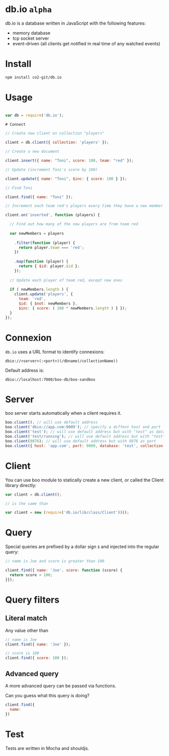 db.io `alpha`
============


db.io is a database written in JavaScript with the following features:

- memory database
- tcp socket server
- event-driven (all clients get notified in real time of any watched events)

# Install

```bash
npm install co2-git/db.io
```

# Usage

```js

var db = require('db.io');

# Connect

// Create new client on collection "players"

client = db.client({ collection: 'players' });

// Create a new document

client.insert({ name: "Toni", score: 100, team: "red" });

// Update (increment Toni's score by 100)

client.update({ name: "Toni", $inc: { score: 100 } });

// Find Toni

client.find({ name: "Toni" });

// Increment each team red's players every time they have a new member

client.on('inserted', function (players) {

  // Find out how many of the new players are from team red
  
  var newMembers = players
    
    .filter(function (player) {
      return player.team === 'red';
    })
    
    .map(function (player) {
      return { $id: player.$id };
    });
  
  // Update each player of team red, except new ones
  
  if ( newMembers.length ) {
    client.update('players', {
      team: 'red',
      $id: { $not: newMembers },
      $inc: { score: ( 100 * newMembers.length ) } }); 
  }
});

```

# Connexion

`db.io` uses a URL format to identify connexions:

    dbio://<server>(:<port>)(/dbname(/collectionName))
    
Default address is:

    dbio://localhost:7000/boo-db/boo-sandbox

# Server

boo server starts automatically when a client requires it.

```js
boo.client(); // will use default address
boo.client('dbio://app.com:9009'); // specify a diffent host and port
boo.client('test'); // will use default address but with "test" as database
boo.client('test/running'); // will use default address but with "test" as database and "running" as collection
boo.client(9876); // will use default address but with 9876 as port
boo.client({ host: 'app.com', port: 9009, database: 'test', collection: 'users'); // Use object for finer control
```

# Client

You can use boo module to statically create a new client, or called the Client library directly:

```js
var client = db.client();

// is the same than

var client = new (require('db.io/lib/class/Client'))();
```

# Query

Special queries are prefixed by a dollar sign `$` and injected into the regular query:

```js
// name is Joe and score is greater than 100

client.find({ name: 'Joe', score: function (score) {
  return score > 100;
}});
```

# Query filters

## Literal match

Any value other than 

```js
// name is Joe
client.find({ name: 'Joe' }); 

// score is 100
client.find({ score: 100 });
```

## Advanced query

A more advanced query can be passed via functions.

Can you guess what this query is doing?

```js
client.find({
  name: 
})
```

# Test

Tests are written in Mocha and shouldjs.

